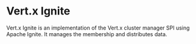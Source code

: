 # Vert.x Ignite

Vert.x Ignite is an implementation of the Vert.x cluster manager SPI using Apache Ignite. It manages the membership and distributes data.
